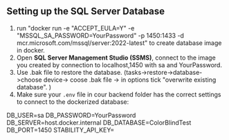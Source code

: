 ## Setting up the SQL Server Database

1. run "docker run -e "ACCEPT_EULA=Y" -e "MSSQL_SA_PASSWORD=YourPassword" -p 1450:1433 -d mcr.microsoft.com/mssql/server:2022-latest" to create database image in docker. 
2. Open **SQL Server Management Studio (SSMS)**, connect to the image you created by connection to localhost,1450 with sa and YourPassword.
3. Use .bak file to restore the database. (tasks->restore->database->choose device-> coose .bak file -> in options tick "overwrite existing database". )
4. Make sure your `.env` file in cour backend folder has the correct settings to connect to the dockerized database:

DB_USER=sa
DB_PASSWORD=YourPassword
DB_SERVER=host.docker.internal
DB_DATABASE=ColorBlindTest
DB_PORT=1450
STABILITY_API_KEY=
